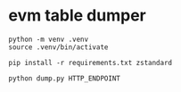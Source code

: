 # evm table dumper

```
python -m venv .venv
source .venv/bin/activate

pip install -r requirements.txt zstandard

python dump.py HTTP_ENDPOINT
```
